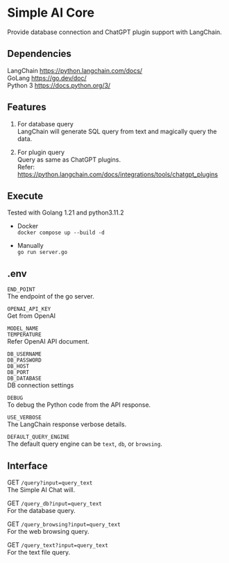 
Simple AI Core
==============


Provide database connection and ChatGPT plugin support with LangChain.  


Dependencies
------------

LangChain https://python.langchain.com/docs/  
GoLang https://go.dev/doc/  
Python 3 https://docs.python.org/3/  


Features
--------

1. For database query  
LangChain will generate SQL query from text and magically query the data.  

2. For plugin query  
Query as same as ChatGPT plugins.  
Refer: https://python.langchain.com/docs/integrations/tools/chatgpt_plugins  


Execute
-------

Tested with Golang 1.21 and python3.11.2  

* Docker  
`docker compose up --build -d`  

* Manually  
`go run server.go`  


.env
----

`END_POINT`  
The endpoint of the go server.  

`OPENAI_API_KEY`  
Get from OpenAI 

`MODEL_NAME`  
`TEMPERATURE`  
Refer OpenAI API document.  

`DB_USERNAME`  
`DB_PASSWORD`  
`DB_HOST`  
`DB_PORT`  
`DB_DATABASE`  
DB connection settings

`DEBUG`  
To debug the Python code from the API response.  

`USE_VERBOSE`  
The LangChain response verbose details.  

`DEFAULT_QUERY_ENGINE`  
The default query engine can be `text`, `db`, or `browsing`.  


Interface
---------

GET `/query?input=query_text`  
The Simple AI Chat will.  

GET `/query_db?input=query_text`  
For the database query.  

GET `/query_browsing?input=query_text`  
For the web browsing query.  

GET `/query_text?input=query_text`  
For the text file query.  
